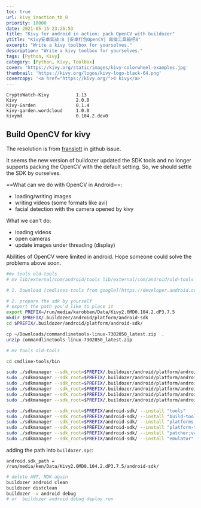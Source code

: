 ```yaml
---
toc: true
url: kivy_inaction_tb_8
priority: 10000
date: 2021-05-15 23:26:53
title: "Kivy for android in action: pack OpenCV with buildozer"
ytitle: "Kivy安卓实战:8 |安卓打包OpenCV| 寫個工具箱把8"
excerpt: "Write a kivy toolbox for yourselves."
description: "Write a kivy toolbox for yourselves."
tags: [Python, Kivy]
category: [Python, Kivy, Toolbox]
cover: 'https://kivy.org/static/images/kivy-colorwheel-examples.jpg'
thumbnail: 'https://kivy.org/logos/kivy-logo-black-64.png'
covercopy: '<a href="https://kivy.org/">© kivy</a>'
---
```


```
CryptoWatch-Kivy          1.13
Kivy                      2.0.0
Kivy-Garden               0.1.4
kivy-garden.wordcloud     1.0.0
kivymd                    0.104.2.dev0
```

## Build OpenCV for kivy

The resolution is from [franslott](https://github.com/kivy/buildozer/issues/1144) in github issue.

It seems the new version of buildozer updated the SDK tools and no longer supports packing the OpenCV with the default setting. So, we should settle the SDK by ourselves.


==What can we do with OpenCV in Android==:
- loading/writing images
- writing videos (some formats like avi)
- facial detection with the camera opened by kivy

What we can't do:
- loading videos
- open cameras
- update images under threading (display)

Abilities of OpenCV were limited in android. Hope someone could solve the problems above soon.


```bash
#mv tools old-tools
# mv lib/external/com/android/tools lib/external/com/android/old-tools

# 1. Download [cmdlines-tools from google](https://developer.android.com/studio#cmdline-tools)

# 2. prepare the sdk by yourself
# export the path you'd like to place it
export PREFIX=/run/media/karobben/Data/Kivy2.0MD0.104.2.dP3.7.5
mkdir $PREFIX/.buildozer/android/platform/android-sdk
cd $PREFIX/.buildozer/android/platform/android-sdk/

cp ~/Downloads/commandlinetools-linux-7302050_latest.zip  .
unzip commandlinetools-linux-7302050_latest.zip

# mv tools old-tools

cd cmdline-tools/bin

sudo ./sdkmanager --sdk_root=$PREFIX/.buildozer/android/platform/android-sdk/ --install "tools"
sudo ./sdkmanager --sdk_root=$PREFIX/.buildozer/android/platform/android-sdk/ --install "build-tools;29.0.0-rc3"
sudo ./sdkmanager --sdk_root=$PREFIX/.buildozer/android/platform/android-sdk/ --install "platforms;android-27"
sudo ./sdkmanager --sdk_root=$PREFIX/.buildozer/android/platform/android-sdk/ --install "platform-tools"
sudo ./sdkmanager --sdk_root=$PREFIX/.buildozer/android/platform/android-sdk/ --install "patcher;v4"
sudo ./sdkmanager --sdk_root=$PREFIX/.buildozer/android/platform/android-sdk/ --install "emulator"

sudo ./sdkmanager --sdk_root=$PREFIX/android-sdk/ --install "tools"
sudo ./sdkmanager --sdk_root=$PREFIX/android-sdk/ --install "build-tools;29.0.0-rc3"
sudo ./sdkmanager --sdk_root=$PREFIX/android-sdk/ --install "platforms;android-27"
sudo ./sdkmanager --sdk_root=$PREFIX/android-sdk/ --install "platform-tools"
sudo ./sdkmanager --sdk_root=$PREFIX/android-sdk/ --install "patcher;v4"
sudo ./sdkmanager --sdk_root=$PREFIX/android-sdk/ --install "emulator"

```

adding the path into `buildozer.spc`:
```kv buildozer.spc
android.sdk_path = /run/media/ken/Data/Kivy2.0MD0.104.2.dP3.7.5/android-sdk/
```


```bash
# delete ANT, NDK again
buildozer android clean
buildozer distclean
buildozer -v android debug
# or  buildozer android debug deploy run
```
